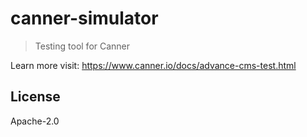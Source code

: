 # canner-simulator

> Testing tool for Canner 

Learn more visit: https://www.canner.io/docs/advance-cms-test.html

## License

Apache-2.0
